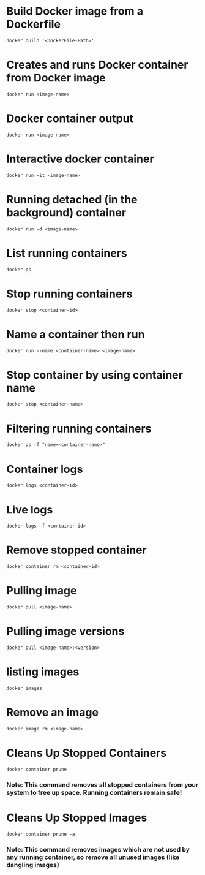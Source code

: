 # Build Docker image from a Dockerfile
`docker build '<DockerFile-Path>'`

# Creates and runs Docker container from Docker image
`docker run <image-name>`

# Docker container output
`docker run <image-name>`

# Interactive docker container
`docker run -it <image-name>`

# Running detached (in the background) container
`docker run -d <image-name>`

# List running containers
`docker ps`

# Stop running containers
`docker stop <container-id>`

# Name a container then run
`docker run --name <container-name> <image-name>`

# Stop container by using container name
`docker stop <container-name>`

# Filtering running containers
`docker ps -f "name=<container-name>"`

# Container logs
`docker logs <container-id>`

# Live logs
`docker logs -f <container-id>`

# Remove stopped container
`docker container rm <container-id>`

# Pulling image
`docker pull <image-name>`

# Pulling image versions
`docker pull <image-name>:<version>`

# listing images
`docker images`

# Remove an image
`docker image rm <image-name>`

# Cleans Up Stopped Containers
`docker container prune`
### **Note**: This command removes all stopped containers from your system to free up space. Running containers remain safe!

# Cleans Up Stopped Images
`docker container prune -a`

### **Note**: This command removes images which are not used by any running container, so remove all unused images (like dangling images)
